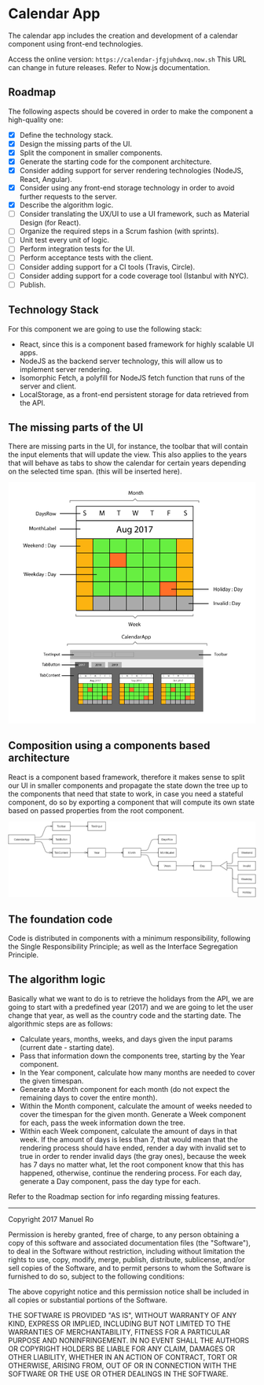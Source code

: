 # Calendar App
The calendar app includes the creation and development of a calendar component using front-end technologies.

Access the online version:
`https://calendar-jfgjuhdwxq.now.sh`
This URL can change in future releases. Refer to Now.js documentation.

## Roadmap
The following aspects should be covered in order to make the component a high-quality one:
- [x] Define the technology stack.
- [x] Design the missing parts of the UI.
- [x] Split the component in smaller components.
- [x] Generate the starting code for the component architecture.
- [x] Consider adding support for server rendering technologies (NodeJS, React, Angular).
- [x] Consider using any front-end storage technology in order to avoid further requests to the server.
- [x] Describe the algorithm logic.
- [ ] Consider translating the UX/UI to use a UI framework, such as Material Design (for React).
- [ ] Organize the required steps in a Scrum fashion (with sprints).
- [ ] Unit test every unit of logic.
- [ ] Perform integration tests for the UI.
- [ ] Perform acceptance tests with the client.
- [ ] Consider adding support for a CI tools (Travis, Circle).
- [ ] Consider adding support for a code coverage tool (Istanbul with NYC).
- [ ] Publish.

## Technology Stack
For this component we are going to use the following stack:
- React, since this is a component based framework for highly scalable UI apps.
- NodeJS as the backend server technology, this will allow us to implement server rendering.
- Isomorphic Fetch, a polyfill for NodeJS fetch function that runs of the server and client.
- LocalStorage, as a front-end persistent storage for data retrieved from the API.

## The missing parts of the UI
There are missing parts in the UI, for instance, the toolbar that will contain the input elements that will update the view. This also applies to the years that will behave as tabs to show the calendar for certain years depending on the selected time span.
(this will be inserted here).

![Everest](https://raw.githubusercontent.com/manuelro/react-calendar/master/assets/extended-wireframe.png)

## Composition using a components based architecture
React is a component based framework, therefore it makes sense to split our UI in smaller components and propagate the state down the tree up to the components that need that state to work, in case you need a stateful component, do so by exporting a component that will compute its own state based on passed properties from the root component.

![Everest](https://raw.githubusercontent.com/manuelro/react-calendar/master/assets/components-diagram.jpg)

## The foundation code
Code is distributed in components with a minimum responsibility, following the Single Responsibility Principle; as well as the Interface Segregation Principle.

## The algorithm logic
Basically what we want to do is to retrieve the holidays from the API, we are going to start with a predefined year (2017) and we are going to let the user change that year, as well as the country code and the starting date. The algorithmic steps are as follows:
- Calculate years, months, weeks, and days given the input params (current date - starting date).
- Pass that information down the components tree, starting by the Year component.
- In the Year component, calculate how many months are needed to cover the given timespan.
- Generate a Month component for each month (do not expect the remaining days to cover the entire month).
- Within the Month component, calculate the amount of weeks needed to cover the timespan for the given month. Generate a Week component for each, pass the week information down the tree.
- Within each Week component, calculate the amount of days in that week. If the amount of days is less than 7, that would mean that the rendering process should have ended, render a day with invalid set to true in order to render invalid days (the gray ones), because the week has 7 days no matter what, let the root component know that this has happened, otherwise, continue the rendering process. For each day, generate a Day component, pass the day type for each.

Refer to the Roadmap section for info regarding missing features.

___
Copyright 2017 Manuel Ro

Permission is hereby granted, free of charge, to any person obtaining a copy of this software and associated documentation files (the "Software"), to deal in the Software without restriction, including without limitation the rights to use, copy, modify, merge, publish, distribute, sublicense, and/or sell copies of the Software, and to permit persons to whom the Software is furnished to do so, subject to the following conditions:

The above copyright notice and this permission notice shall be included in all copies or substantial portions of the Software.

THE SOFTWARE IS PROVIDED "AS IS", WITHOUT WARRANTY OF ANY KIND, EXPRESS OR IMPLIED, INCLUDING BUT NOT LIMITED TO THE WARRANTIES OF MERCHANTABILITY, FITNESS FOR A PARTICULAR PURPOSE AND NONINFRINGEMENT. IN NO EVENT SHALL THE AUTHORS OR COPYRIGHT HOLDERS BE LIABLE FOR ANY CLAIM, DAMAGES OR OTHER LIABILITY, WHETHER IN AN ACTION OF CONTRACT, TORT OR OTHERWISE, ARISING FROM, OUT OF OR IN CONNECTION WITH THE SOFTWARE OR THE USE OR OTHER DEALINGS IN THE SOFTWARE.
